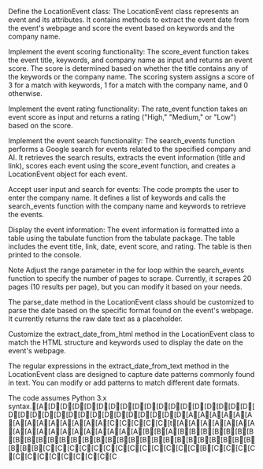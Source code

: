 Define the LocationEvent class:
The LocationEvent class represents an event and its attributes. It contains methods to extract the event date from the event's webpage and score the event based on keywords and the company name.

Implement the event scoring functionality:
The score_event function takes the event title, keywords, and company name as input and returns an event score. The score is determined based on whether the title contains any of the keywords or the company name. The scoring system assigns a score of 3 for a match with keywords, 1 for a match with the company name, and 0 otherwise.

Implement the event rating functionality:
The rate_event function takes an event score as input and returns a rating ("High," "Medium," or "Low") based on the score.

Implement the event search functionality:
The search_events function performs a Google search for events related to the specified company and AI. It retrieves the search results, extracts the event information (title and link), scores each event using the score_event function, and creates a LocationEvent object for each event.

Accept user input and search for events:
The code prompts the user to enter the company name. It defines a list of keywords and calls the search_events function with the company name and keywords to retrieve the events.

Display the event information:
The event information is formatted into a table using the tabulate function from the tabulate package. The table includes the event title, link, date, event score, and rating. The table is then printed to the console.

Note
Adjust the range parameter in the for loop within the search_events function to specify the number of pages to scrape. Currently, it scrapes 20 pages (10 results per page), but you can modify it based on your needs.

The parse_date method in the LocationEvent class should be customized to parse the date based on the specific format found on the event's webpage. It currently returns the raw date text as a placeholder.

Customize the extract_date_from_html method in the LocationEvent class to match the HTML structure and keywords used to display the date on the event's webpage.

The regular expressions in the extract_date_from_text method in the LocationEvent class are designed to capture date patterns commonly found in text. You can modify or add patterns to match different date formats.

The code assumes Python 3.x syntax.[A[D[D[D[D[D[D[D[D[D[D[D[D[D[D[D[D[D[D[D[D[D[D[D[D[D[D[D[D[D[D[D[D[A[A[A[A[A[A[A[A[A[A[A[A[A[A[C[C[C[C[C[t[A[A[A[A[A[A[A[A[A[A[A[A[A[A[A[A[A[A[B[B[A[B[B[B[B[B[B[B[B[B[B[B[B[B[B[B[B[B[B[B[B[B[B[B[B[B[B[B[B[B[B[B[C[C[C[C[C[C[C[C[C[C[C[C[C[B[C[C[C[C[C[C[C[C[C[C[C[C[C
